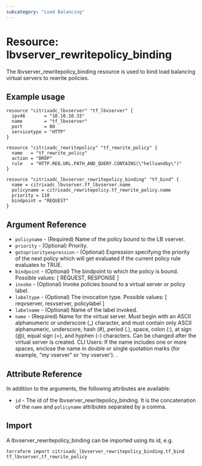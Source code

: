 ```yaml
---
subcategory: "Load Balancing"
---
```


# Resource: lbvserver\_rewritepolicy\_binding

The lbvserver\_rewritepolicy\_binding resource is used to bind load balancing virtual servers to rewrite policies.


## Example usage

```hcl
resource "citrixadc_lbvserver" "tf_lbvserver" {
  ipv46       = "10.10.10.33"
  name        = "tf_lbvserver"
  port        = 80
  servicetype = "HTTP"
}

resource "citrixadc_rewritepolicy" "tf_rewrite_policy" {
  name   = "tf_rewrite_policy"
  action = "DROP"
  rule   = "HTTP.REQ.URL.PATH_AND_QUERY.CONTAINS(\"helloandby\")"
}

resource "citrixadc_lbvserver_rewritepolicy_binding" "tf_bind" {
  name = citrixadc_lbvserver.tf_lbvserver.name
  policyname = citrixadc_rewritepolicy.tf_rewrite_policy.name
  priority = 110
  bindpoint = "REQUEST"
}
```


## Argument Reference

* `policyname` - (Required) Name of the policy bound to the LB vserver.
* `priority` - (Optional) Priority.
* `gotopriorityexpression` - (Optional) Expression specifying the priority of the next policy which will get evaluated if the current policy rule evaluates to TRUE.
* `bindpoint` - (Optional) The bindpoint to which the policy is bound. Possible values: [ REQUEST, RESPONSE ]
* `invoke` - (Optional) Invoke policies bound to a virtual server or policy label.
* `labeltype` - (Optional) The invocation type. Possible values: [ reqvserver, resvserver, policylabel ]
* `labelname` - (Optional) Name of the label invoked.
* `name` - (Required) Name for the virtual server. Must begin with an ASCII alphanumeric or underscore (\_) character, and must contain only ASCII alphanumeric, underscore, hash (#), period (.), space, colon (:), at sign (@), equal sign (=), and hyphen (-) characters. Can be changed after the virtual server is created.  CLI Users: If the name includes one or more spaces, enclose the name in double or single quotation marks (for example, "my vserver" or 'my vserver'). .


## Attribute Reference

In addition to the arguments, the following attributes are available:

* `id` - The id of the lbvserver\_rewritepolicy\_binding. It is the concatenation of the `name` and `policyname` attributes separated by a comma.


## Import

A lbvserver\_rewritepolicy\_binding can be imported using its id, e.g.

```shell
terraform import citrixadc_lbvserver_rewritepolicy_binding.tf_bind tf_lbvserver,tf_rewrite_policy
```
